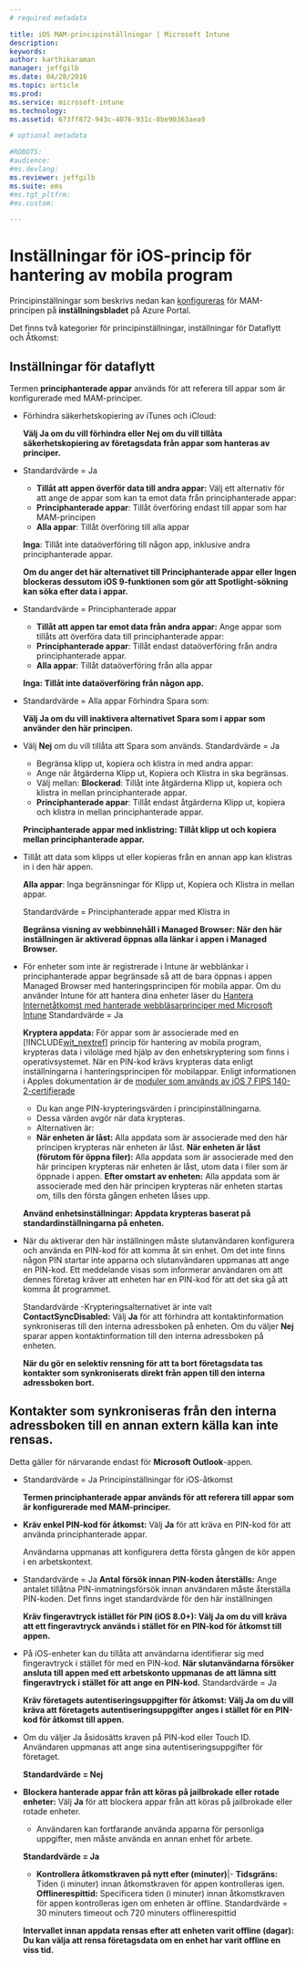 ```yaml
---
# required metadata

title: iOS MAM-principinställningar | Microsoft Intune
description:
keywords:
author: karthikaraman
manager: jeffgilb
ms.date: 04/28/2016
ms.topic: article
ms.prod:
ms.service: microsoft-intune
ms.technology:
ms.assetid: 673ff872-943c-4076-931c-0be90363aea9

# optional metadata

#ROBOTS:
#audience:
#ms.devlang:
ms.reviewer: jeffgilb
ms.suite: ems
#ms.tgt_pltfrm:
#ms.custom:

---
```


#  Inställningar för iOS-princip för hantering av mobila program
Principinställningar som beskrivs nedan kan [konfigureras](create-and-deploy-mobile-app-management-policies-with-microsoft-intune.md) för MAM-principen på **inställningsbladet** på Azure Portal.

Det finns två kategorier för principinställningar, inställningar för Dataflytt och Åtkomst:

##  Inställningar för dataflytt
Termen **principhanterade appar** används för att referera till appar som är konfigurerade med MAM-principer.

- Förhindra säkerhetskopiering av iTunes och iCloud:

  **Välj **Ja** om du vill förhindra eller **Nej** om du vill tillåta säkerhetskopiering av företagsdata från appar som hanteras av principer.**

- Standardvärde = Ja
  - **Tillåt att appen överför data till andra appar:**   Välj ett alternativ för att ange de appar som kan ta emot data från principhanterade appar:
  - **Principhanterade appar**: Tillåt överföring endast till appar som har MAM-principen
  - **Alla appar**: Tillåt överföring till alla appar

  **Inga**: Tillåt inte dataöverföring till någon app, inklusive andra principhanterade appar.

  **Om du anger det här alternativet till **Principhanterade appar** eller **Ingen** blockeras dessutom iOS 9-funktionen som gör att Spotlight-sökning kan söka efter data i appar.**

- Standardvärde = Principhanterade appar
  -  **Tillåt att appen tar emot data från andra appar:**  Ange appar som tillåts att överföra data till principhanterade appar:
  -  **Principhanterade appar**: Tillåt endast dataöverföring från andra principhanterade appar.
  -  **Alla appar**: Tillåt dataöverföring från alla appar

  ****Inga**: Tillåt inte dataöverföring från någon app.**

- Standardvärde = Alla appar Förhindra Spara som:

  **Välj **Ja** om du vill inaktivera alternativet Spara som i appar som använder den här principen.**

- Välj **Nej** om du vill tillåta att Spara som används. Standardvärde = Ja
  -   Begränsa klipp ut, kopiera och klistra in med andra appar:
  -   Ange när åtgärderna Klipp ut, Kopiera och Klistra in ska begränsas.
  -   Välj mellan: **Blockerad**: Tillåt inte åtgärderna Klipp ut, kopiera och klistra in mellan principhanterade appar.
  - **Principhanterade appar**: Tillåt endast åtgärderna Klipp ut, kopiera och klistra in mellan principhanterade appar.

  ****Principhanterade appar med inklistring**: Tillåt klipp ut och kopiera mellan principhanterade appar.**

- Tillåt att data som klipps ut eller kopieras från en annan app kan klistras in i den här appen.

  **Alla appar**: Inga begränsningar för Klipp ut, Kopiera och Klistra in mellan appar.

  Standardvärde = Principhanterade appar med Klistra in

    ****Begränsa visning av webbinnehåll i Managed Browser:** När den här inställningen är aktiverad öppnas alla länkar i appen i Managed Browser.**

- För enheter som inte är registrerade i Intune är webblänkar i principhanterade appar begränsade så att de bara öppnas i appen Managed Browser med hanteringsprincipen för mobila appar. Om du använder Intune för att hantera dina enheter läser du [Hantera Internetåtkomst med hanterade webbläsarprinciper med Microsoft Intune](manage-internet-access-using-managed-browser-policies.md) Standardvärde = Ja

  **Kryptera appdata:** För appar som är associerade med en [!INCLUDE[wit_nextref](../includes/wit_nextref_md.md)] princip för hantering av mobila program, krypteras data i viloläge med hjälp av den enhetskryptering som finns i operativsystemet.  När en PIN-kod krävs krypteras data enligt inställningarna i hanteringsprincipen för mobilappar. Enligt informationen i Apples dokumentation är de [moduler som används av iOS 7 FIPS 140-2-certifierade](http://support.apple.com/en-us/HT202739)
  - Du kan ange PIN-krypteringsvärden i principinställningarna.
  -   Dessa värden avgör när data krypteras.
  -   Alternativen är:
  -   **När enheten är låst:** Alla appdata som är associerade med den här principen krypteras när enheten är låst.
  **När enheten är låst (förutom för öppna filer):** Alla appdata som är associerade med den här principen krypteras när enheten är låst, utom data i filer som är öppnade i appen.  **Efter omstart av enheten:** Alla appdata som är associerade med den här principen krypteras när enheten startas om, tills den första gången enheten låses upp.

  ****Använd enhetsinställningar:** Appdata krypteras baserat på standardinställningarna på enheten.**
- När du aktiverar den här inställningen måste slutanvändaren konfigurera och använda en PIN-kod för att komma åt sin enhet. Om det inte finns någon PIN startar inte apparna och slutanvändaren uppmanas att ange en PIN-kod. Ett meddelande visas som informerar användaren om att dennes företag kräver att enheten har en PIN-kod för att det ska gå att komma åt programmet.

  Standardvärde -Krypteringsalternativet är inte valt **ContactSyncDisabled:**  Välj **Ja** för att förhindra att kontaktinformation synkroniseras till den interna adressboken på enheten. Om du väljer **Nej** sparar appen kontaktinformation till den interna adressboken på enheten.

  **När du gör en selektiv rensning för att ta bort företagsdata tas kontakter som synkroniserats direkt från appen till den interna adressboken bort.**
##  Kontakter som synkroniseras från den interna adressboken till en annan extern källa kan inte rensas.
Detta gäller för närvarande endast för **Microsoft Outlook**-appen.
- Standardvärde = Ja Principinställningar för iOS-åtkomst

  **Termen **principhanterade appar** används för att referera till appar som är konfigurerade med MAM-principer.**
- **Kräv enkel PIN-kod för åtkomst:**  Välj **Ja** för att kräva en PIN-kod för att använda principhanterade appar.

  Användarna uppmanas att konfigurera detta första gången de kör appen i en arbetskontext.
- Standardvärde = Ja
**Antal försök innan PIN-koden återställs:** Ange antalet tillåtna PIN-inmatningsförsök innan användaren måste återställa PIN-koden. Det finns inget standardvärde för den här inställningen

  ****Kräv fingeravtryck istället för PIN (iOS 8.0+):** Välj **Ja** om du vill kräva att ett fingeravtryck används i stället för en PIN-kod för åtkomst till appen.**
- På iOS-enheter kan du tillåta att användarna identifierar sig med fingeravtryck i stället för med en PIN-kod. **När slutanvändarna försöker ansluta till appen med ett arbetskonto uppmanas de att lämna sitt fingeravtryck i stället för att ange en PIN-kod.** Standardvärde = Ja

  ****Kräv företagets autentiseringsuppgifter för åtkomst:** Välj **Ja** om du vill kräva att företagets autentiseringsuppgifter anges i stället för en PIN-kod för åtkomst till appen.**
- Om du väljer Ja åsidosätts kraven på PIN-kod eller Touch ID. Användaren uppmanas att ange sina autentiseringsuppgifter för företaget.

  **Standardvärde = Nej**
- **Blockera hanterade appar från att köras på jailbrokade eller rotade enheter:** Välj **Ja** för att blockera appar från att köras på jailbrokade eller rotade enheter.
  -   Användaren kan fortfarande använda apparna för personliga uppgifter, men måste använda en annan enhet för arbete.

  **Standardvärde = Ja**
  - **Kontrollera åtkomstkraven på nytt efter (minuter)**|-   **Tidsgräns:** Tiden (i minuter) innan åtkomstkraven för appen kontrolleras igen.  **Offlinerespittid:** Specificera tiden (i minuter) innan åtkomstkraven för appen kontrolleras igen om enheten är offline. Standardvärde = 30 minuters timeout och 720 minuters offlinerespittid

  ****Intervallet innan appdata rensas efter att enheten varit offline (dagar):** Du kan välja att rensa företagsdata om en enhet har varit offline en viss tid.**


<!--HONumber=May16_HO2-->


